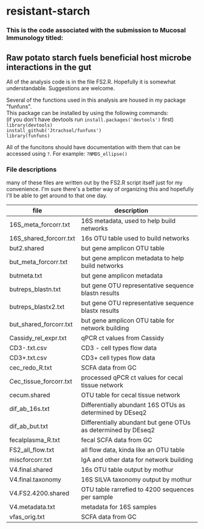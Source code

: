 # resistant-starch

### This is the code associated with the submission to Mucosal Immunology titled: 
## Raw potato starch fuels beneficial host microbe interactions in the gut 
All of the analysis code is in the file FS2.R.  Hopefully it is somewhat understandable.  Suggestions are welcome.  

Several of the functions used in this analysis are housed in my package "funfuns".  
This package can be installed by using the following commands:  
(if you don't have devtools run `install.packages('devtools')` first)
`library(devtools)`  
`install_github('Jtrachsel/funfuns')`  
`library(funfuns)`  
  
All of the funcitons should have documentation with them that can be accessed using `?`. For example: `?NMDS_ellipse()`

### File descriptions 
many of these files are written out by the FS2.R script itself just for my convenience.  I'm sure there's a better way of organizing this and hopefully I'll be able to get around to that one day. 

| file &nbsp; &nbsp; &nbsp;| description &nbsp; &nbsp; &nbsp; &nbsp;|
|---|	---|
| 16S_meta_forcorr.txt | 16S metadata, used to help build networks |	
|16S_shared_forcorr.txt|16s OTU table used to build networks|	
|but2.shared|but gene amplicon OTU table|	
|but_meta_forcorr.txt|but gene amplicon metadata to help build networks|	
|butmeta.txt|but gene amplicon metadata|	
|butreps_blastn.txt|but gene OTU representative sequence blastn results|	
|butreps_blastx2.txt|but gene OTU representative sequence blastx results|	
|but_shared_forcorr.txt|but gene amplicon OTU table for network building|	
|Cassidy_rel_expr.txt|qPCR ct values from Cassidy|	
|CD3-.txt.csv|CD3 -  cell types flow data|	
|CD3+.txt.csv|CD3+ cell types flow data|	
|cec_redo_R.txt|SCFA data from GC|	
|Cec_tissue_forcorr.txt|processed qPCR ct values for cecal tissue network|	
|cecum.shared|OTU table for cecal tissue network|	
|dif_ab_16s.txt|Differentially abundant 16S OTUs as determined by DEseq2|	
|dif_ab_but.txt|Differentially abundant but gene OTUs as determined by DEseq2|	
|fecalplasma_R.txt|fecal SCFA data from GC|	
|FS2_all_flow.txt|all flow data, kinda like an OTU table|	
|miscforcorr.txt|IgA and other data for network building|	
|V4.final.shared|16s OTU table output by mothur|	
|V4.final.taxonomy|16S SILVA taxonomy output by mothur|	
|V4.FS2.4200.shared|OTU table rarrefied to 4200 sequences per sample|	
|V4.metadata.txt|metadata for 16S samples|	
|vfas_orig.txt|SCFA data from GC|	
